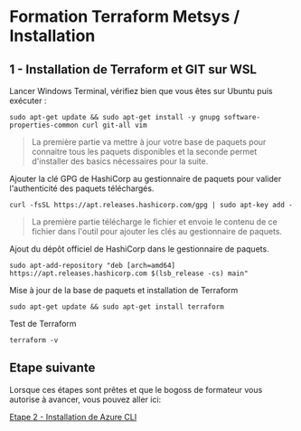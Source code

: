 # Formation Terraform Metsys / Installation

## 1 - Installation de Terraform et GIT sur WSL

Lancer Windows Terminal, vérifiez bien que vous êtes sur Ubuntu puis exécuter :

`sudo apt-get update && sudo apt-get install -y gnupg software-properties-common curl git-all vim`

> La première partie va mettre à jour votre base de paquets pour connaitre tous les paquets disponibles et la seconde permet d'installer des basics nécessaires pour la suite.

 Ajouter la clé GPG de HashiCorp au gestionnaire de paquets pour valider l'authenticité des paquets téléchargés.

`curl -fsSL https://apt.releases.hashicorp.com/gpg | sudo apt-key add -`

> La première partie télécharge le fichier et envoie le contenu de ce fichier dans l'outil pour ajouter les clés au gestionnaire de paquets.

Ajout du dépôt officiel de HashiCorp dans le gestionnaire de paquets.

`sudo apt-add-repository "deb [arch=amd64] https://apt.releases.hashicorp.com $(lsb_release -cs) main"`

Mise à jour de la base de paquets et installation de Terraform

`sudo apt-get update && sudo apt-get install terraform`

Test de Terraform

`terraform -v`

## Etape suivante
Lorsque ces étapes sont prêtes et que le bogoss de formateur vous autorise à avancer, vous pouvez aller ici:

[Etape 2 - Installation de Azure CLI](https://github.com/HeuScripts/Formation/tree/main/Installation/Etape-2)